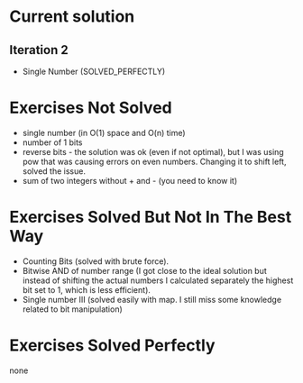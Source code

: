 # Current solution

## Iteration 2
* Single Number (SOLVED_PERFECTLY)


# Exercises Not Solved
- single number (in O(1) space and O(n) time)
- number of 1 bits
- reverse bits - the solution was ok (even if not optimal), but I was using pow that was causing errors on even numbers. Changing it to shift left, solved the issue.
- sum of two integers without + and - (you need to know it)

# Exercises Solved But Not In The Best Way
- Counting Bits (solved with brute force).
- Bitwise AND of number range (I got close to the ideal solution but instead of shifting the actual numbers I calculated separately the highest bit set to 1, which is less efficient).
- Single number III (solved easily with map. I still miss some knowledge related to bit manipulation)

# Exercises Solved Perfectly
none



